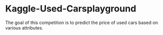 # Kaggle-Used-Carsplayground
The goal of this competition is to predict the price of used cars based on various attributes.
